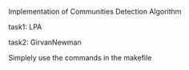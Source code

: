 Implementation of Communities Detection Algorithm

task1: LPA

task2: GirvanNewman

Simplely use the commands in the makefile